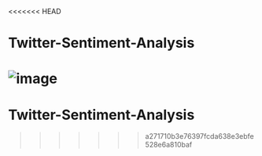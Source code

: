 <<<<<<< HEAD
# Twitter-Sentiment-Analysis

![image](https://github.com/user-attachments/assets/73c71c24-2240-4388-af2c-893f43317091)
=======
# Twitter-Sentiment-Analysis
>>>>>>> a271710b3e76397fcda638e3ebfe528e6a810baf
